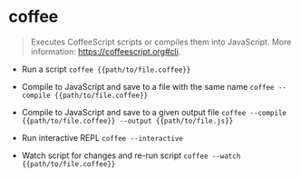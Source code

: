 # coffee
> Executes CoffeeScript scripts or compiles them into JavaScript.
> More information: <https://coffeescript.org#cli>.

- Run a script
`coffee {{path/to/file.coffee}}`

- Compile to JavaScript and save to a file with the same name
`coffee --compile {{path/to/file.coffee}}`

- Compile to JavaScript and save to a given output file
`coffee --compile {{path/to/file.coffee}} --output {{path/to/file.js}}`

- Run interactive REPL
`coffee --interactive`

- Watch script for changes and re-run script
`coffee --watch {{path/to/file.coffee}}`
